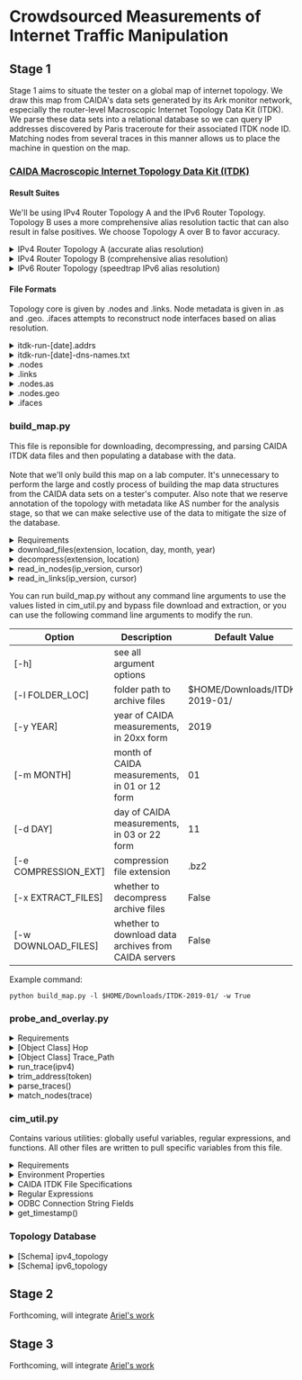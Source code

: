 # Crowdsourced Measurements of Internet Traffic Manipulation #

## Stage 1 ##
Stage 1 aims to situate the tester on a global map of internet topology. We draw this map from CAIDA's data sets generated by its Ark monitor network, especially the router-level Macroscopic Internet Topology Data Kit (ITDK). We parse these data sets into a relational database so we can query IP addresses discovered by Paris traceroute for their associated ITDK node ID. Matching nodes from several traces in this manner allows us to place the machine in question on the map.

### [CAIDA Macroscopic Internet Topology Data Kit (ITDK)](https://www.caida.org/data/internet-topology-data-kit/) ###

#### Result Suites ####
We'll be using IPv4 Router Topology A and the IPv6 Router Topology. Topology B uses a more comprehensive alias resolution tactic that can also result in false positives. We choose Topology A over B to favor accuracy.

<details>
<summary> IPv4 Router Topology A (accurate alias resolution) </summary>
<ul>
 <li> midar-iff.nodes </li>
 <li> midar-iff.links </li>
 <li> midar-iff.nodes.as </li>
 <li> midar-iff.nodes.geo </li>
 <li> midar-iff.ifaces </li>
</ul>
</details>

<details>
<summary> IPv4 Router Topology B (comprehensive alias resolution) </summary>
 <ul>
  <li> kapar-midar-iff.nodes </li>
  <li> kapar-midar-iff.links </li>
  <li> kapar-midar-iff.nodes.as </li>
  <li> kapar-midar-iff.nodes.geo </li>
  <li> kapar-midar-iff.ifaces </li>
</details>

<details>
<summary> IPv6 Router Topology (speedtrap IPv6 alias resolution) </summary>
 <ul>
  <li> speedtrap.nodes </li>
  <li> speedtrap.links </li>
  <li> speedtrap.nodes.as </li>
  <li> speedtrap.nodes.geo </li>
  </ul>
</details>

#### File Formats ####
Topology core is given by .nodes and .links. Node metadata is given in .as and .geo. .ifaces attempts to reconstruct node interfaces based on alias resolution.

<details>
<summary> itdk-run-[date].addrs </summary>
 <p>contains the target addresses used by Ark monitors for the ITDK run </p>
</details>

<details>
<summary> itdk-run-[date]-dns-names.txt </summary>
 <p> Contains the DNS entries for every address used or discovered in measurement </p>
 <p> Format: <code> [timestamp]    [IP-address]    [DNS-name] </code> </p>
</details>

<details>
 <summary> .nodes </summary>
  <p> Format: <code> node [node_id]:   [i1]   [i2]   ...   [in] </code> </p>
  <p> Example: <code> node N33382:  4.71.46.6 192.8.96.6 0.4.233.32 </code> </p>
</details>

<details>
 <summary> .links </summary>
 <p> Format: <code> link [link_id]:   [N1]:i1   [N2]:i2   [[N3]:[i3] .. [[Nm]:[im]] </code> </p>
 <p> Example: <code> link L104:  N242484:211.79.48.158 N1847:211.79.48.157 N5849773 </code> </p>
</details>

<details>
 <summary> .nodes.as </summary>
 <p> Format: <code> node.AS   [node_id]   [AS]   [method] </code> </p>
 <p> Example: <code> node.AS N39 17645 election </code> </p>
</details>

<details>
 <summary> .nodes.geo </summary>
 <p> Format: <code> node.geo   [node_id]: [continent] [country] [region] [city] [latitude] [longitude] </code> </p>
 <p> Example: <code> node.geo N15:  ***  US  HI  Honolulu  21.3267  -157.8167 </code> </p>
</details>

<details>
 <summary> .ifaces </summary>
 <p> Format: <code> [address] [node_id] [link_id] [T] [D] </code> </p>
 <p> Example: <code> 1.0.174.107 N34980480 D </code> </p>
 <p> Example: <code> 1.0.101.6 N18137917 L537067 T </code> </p>
 <p> Example: <code> 1.28.124.57 N45020 </code> </p>
 <p> Example: <code> 11.3.4.2 N18137965 L537125 T D </code> </p>
 <p> Example: <code> 1.0.175.90 </code> </p>
</details>


### build_map.py ###
This file is reponsible for downloading, decompressing, and parsing CAIDA ITDK data files and then populating a database with the data.
<br><br>
Note that we'll only build this map on a lab computer. It's unnecessary to perform the large and costly process of building the map data structures from the CAIDA data sets on a tester's computer. Also note that we reserve annotation of the topology with metadata like AS number for the analysis stage, so that we can make selective use of the data to mitigate the size of the database.

<details>
 <summary> Requirements </summary>
 <ul>
  <li> cim_util </li>
  <li> <a href="https://github.com/mkleehammer/pyodbc/wiki">pyodbc</a> Python library </li>
  <li> <a href="https://docs.python.org/3/library/subprocess.html">subprocess</a> Python library </li>
  <li> <a href="https://docs.python.org/3/library/re.html">re</a> Python library </li>
  <li> <a href="https://docs.python.org/3/library/argparse.html">argparse</a> Python library </li>
  <li> <a href="https://www.gnu.org/software/wget/">wget</a> tool
    <ul>
      <li> assumes installation to usr/bin/wget </li>
    </ul>
  </li>
  <li> <a href="http://www.bzip.org/">bzip2</a> tool
  <ul>
    <li> assumes installation to usr/bin/bzip2 </li>
  </ul>
  </li>
  <li> internet connection </li>
 </ul>
</details>

<details>
<summary> download_files(extension, location, day, month, year) </summary>
<p> wgets all of the files we need of a particular ITDK release from CAIDA's file servers. The release is defined by the day, month, and year, which are given as arguments. The file extension is written as a variable to ensure flexibility, but it's usually .bz2. Creates a log from wget's stdout and stderr in case of download issues. </p>
<p> Note that this function requires an internet connection. </p>
</details>

<details>
<summary> decompress(extension, location) </summary>
<p> Decompresses data archives, usually in .bz2 format. Creates a log from bzip2's stdout and stderr in case of problems unzipping the files. </p>
</details>

<details>
<summary> read_in_nodes(ip_version, cursor) </summary>
<p> Opens the .nodes file from the ITDK release specified. Assumes that the file has already been downloaded and decompressed in the specified folder location. Reads the file line by line. When it encounters a line of the node entry format, inserts each IP address + node ID pair into the appropriate map_address_to_node table according to IP version. Commits after every matching line. </p>
</details>

<details>
<summary> read_in_links(ip_version, cursor) </summary>
<p> Opens the .links file from the ITDK release specified. Assumes that the file has already been downloaded and decompressed in the specified folder location. Reads the file line by line. When it encounters a line of the link entry format inserts each (link ID, node ID 1, node interface address 1, node ID 2, node interface address 2) tuple into the appropriate map_link_to_nodes table according to IP version. Commits after every matching line. </p>
</details>

You can run build_map.py without any command line arguments to use the values listed in cim_util.py and bypass file download and extraction, or you can use the following command line arguments to modify the run.

| Option               | Description                                          | Default Value                 |
| -------------------- | ---------------------------------------------------- | ----------------------------- |
| [-h]                 | see all argument options                             |                               |
| [-l FOLDER_LOC]      | folder path to archive files                         | $HOME/Downloads/ITDK-2019-01/ |
| [-y YEAR]            | year of CAIDA measurements, in 20xx form             | 2019                          |
| [-m MONTH]           | month of CAIDA measurements, in 01 or 12 form        | 01                            |
| [-d DAY]             | day of CAIDA measurements, in 03 or 22 form          | 11                            |
| [-e COMPRESSION_EXT] | compression file extension                           | .bz2                          |
| [-x EXTRACT_FILES]   | whether to decompress archive files                  | False                         |
| [-w DOWNLOAD_FILES]  | whether to download data archives from CAIDA servers | False                         |

Example command:
```
python build_map.py -l $HOME/Downloads/ITDK-2019-01/ -w True
```

### probe_and_overlay.py ###

<details>
 <summary> Requirements </summary>
 <ul>
 <li> cim_util </li>
 <li> <a href="https://docs.python.org/3/library/subprocess.html">subprocess</a> Python library </li>
 <li> <a href="https://docs.python.org/3/library/re.html">re</a> Python library </li>
 <li> <a href="https://paris-traceroute.net/">paris-traceroute</a> tool
    <ul>
     <li> needs root access </li>
    </ul>
  </li>
  <li> <a href="https://github.com/mkleehammer/pyodbc/wiki">pyodbc</a> Python library </li>
  <li> internet connection </li>
 </ul>
</details>

<details>
<summary> [Object Class] Hop </summary>
<ul>
<li> hop_count [Integer]: number of network hops away from the source. </li>
<li> ip [String]: IPv4 or IPv6 address of the network node discovered in this hop. * if blank. </li>
<li> name [String]: name of network node. could be same as IP address. * if blank. </li>
<li> times [List of Floats]: round-trip times of all successful probe packet and responses for this hop. * if blank. all probes use a set of three packets for each hop. </li>
</ul>
</details>

<details>
<summary> [Object Class] Trace_Path </summary>
<p> This class stores all of the properties of a paris-traceroute output </p>
<ul>
  <li>
    Trace Metadata
    <ul>
      <li> dest_name [String]: domain name of trace destination </li>
      <li> dest_addr [String]: IPv4 or IPv6 address of trace destination </li>
      <li> hops_max [Integer]: maximum TTL of traceroute packets </li>
      <li> pkt_size [Integer]: size of trace packets in bytes </li>
      <li> ip_version [String]: "IPv4" or "IPv6" to mark which format Hop addresses are in </li>
    </ul>
  </li>
  <li> Hops [List of Hop Objects]: all nodes discovered on the route to the targeted domain. </li>
</ul>
</details>

<details>
<summary> run_trace(ipv4) </summary>
<p> Runs a paris-traceroute and directs all stdout and stderr to the file defined by cim_util.s1_trace_log. Adds a -4 or -6 flag to force IPv4 or IPv6 according to the boolean parameter. </p>
<p> Note that this function requires an internet connection. </p>
</details>

<details>
<summary> trim_address(token) </summary>
<p> Removes parentheses and commas from parse tokens that may be IP addresses so that parse_traces() can accurately match tokens. </p>
</details>

<details>
<summary> parse_traces() </summary>
<p> Opens and reads the s1_trace_log to parse Trace_Path objects. Returns a list of Trace_Path objects. Prints all contents of stderr. </p>
</details>

<details>
<summary> match_nodes(trace) </summary>
<p> For every Hop in the Trace_Path given by parameter, selects rows from the map_address_to_node table of the appropriate topology schema to match paris-traceroute measured nodes to ITDK nodes. </p>
</details>

### cim_util.py ###
Contains various utilities: globally useful variables, regular expressions, and functions. All other files are written to pull specific variables from this file.

<details>
 <summary> Requirements </summary>
 <ul>
 <li> <a href="https://docs.python.org/3/library/re.html">re</a> Python library </li>
 <li> <a href="https://docs.python.org/3/library/os.html">os</a> Python library </li>
 <li> <a href="https://docs.python.org/3/library/time.html">time</a> Python library </li>
 </ul>
</details>

<details>
 <summary> Environment Properties </summary>
 <ul>
 <li> General
    <ul>
      <li> user </li>
      <li> home </li>
    </ul>
  </li>

  <li> build_map.py
    <ul>
      <li> itdk_folder_loc </li>
      <li> itdk_year </li>
      <li> itdk_month </li>
      <li> itdk_day </li>
      <li> compression_extension </li>
    </ul>
  </li>

  <li> probe_and_overlay.py
    <ul>
      <li> s1_trace_log </li>
    </ul>
  </li>

 </ul>
</details>

<details>
 <summary> CAIDA ITDK File Specifications </summary>
 <ul>
  <li> file_types
   <ul>
    <li> .nodes </li>
    <li> .links </li>
    <li> .nodes.as </li>
    <li> .nodes.geo </li>
    <li> .ifaces </li>
   </ul>
  </li>
  <li> topo_choice
   <ul>
    <li> midar-iff or kapar-midar-iff for IPv4 </li>
    <li> speedtrap for IPv6 </li>
   </ul>
  </li>
 </ul>
</details>

<details>
 <summary> Regular Expressions </summary>
 <ul>
  <li> node_id_pattern </li>
  <li> node_entry_prefix </li>
  <li> link_id_pattern </li>
  <li> link_entry_prefix </li>
  <li> ipv4_link_end </li>
  <li> ipv6_link_end </li>
  <li> ipv4_pattern </li>
  <li> ipv6_pattern </li>
 </ul>
</details>

<details>
 <summary> ODBC Connection String Fields </summary>
 <ul>
  <li> odbc_driver </li>
  <li> db_server </li>
  <li> db_name </li>
  <li> db_user </li>
  <li> db_pwd
   <ul> <li> Obviously we can't store passwords in text variables. Later I'll add some quiet command line prompts for password entry. </li> </ul>
  </li>
 </details>

<details>
<summary> get_timestamp() </summary>
<p> Returns a timestamp string to mark log files. Format: "[hour]-[minute]-[second]-[day]-[month]-[year]" </p>
</details>

### Topology Database ###

<details>
  <summary>[Schema] ipv4_topology</summary>
  <ul>
    <li> [Table] map_address_to_node
      <ul>
        <li> [Column, Type=inet] address </li>
        <li> [Column, Type=integer] node_id </li>
      </ul>
    </li>
   
    <li> [Table] map_link_to_nodes
    <ul>
      <li> [Column, Type=integer] link_id </li>
      <li> [Column, Type=integer] node_id_1 </li>
      <li> [Column, Type=inet] address_1 </li>
      <li> [Column, Type=integer] node_id_2 </li>
      <li> [Column, Type=inet] address_2 </li>
      <li> [Column, Type=text] relationship </li>
    </ul>
    </li>

    <li> [Table] map_node_to_asn
    <ul>
      <li> [Column, Type=integer] node_id </li>
      <li> [Column, Type=integer] as_number </li>
    </ul>
    </li>
    
  </ul>
</details>

<details>
  <summary>[Schema] ipv6_topology</summary>
  <ul>
    <li> [Table] map_address_to_node
      <ul>
        <li> [Column, Type=inet] address </li>
        <li> [Column, Type=integer] node_id </li>
      </ul>
    </li>

    <li> [Table] map_link_to_nodes
     <ul>
      <li> [Column, Type=integer] link_id </li>
      <li> [Column, Type=integer] node_id_1 </li>
      <li> [Column, Type=inet] address_1 </li>
      <li> [Column, Type=integer] node_id_2 </li>
      <li> [Column, Type=inet] address_2 </li>
      <li> [Column, Type=text] relationship </li>
     </ul>
    </li>

    <li> [Table] map_node_to_asn
     <ul>
      <li> [Column, Type=integer] node_id </li>
      <li> [Column, Type=integer] as_number </li>
     </ul>
    </li>

  </ul>
</details>

## Stage 2 ##
Forthcoming, will integrate [Ariel's work](https://github.com/TraverAriel/Network-Measurement)

## Stage 3 ##
Forthcoming, will integrate [Ariel's work](https://github.com/TraverAriel/Network-Measurement)
